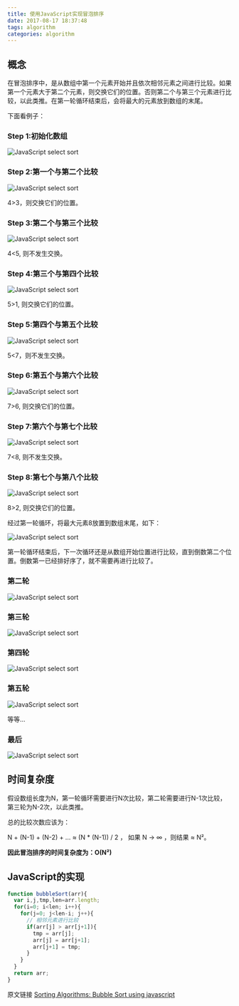 ```yaml
---
title: 使用JavaScript实现冒泡排序
date: 2017-08-17 18:37:48
tags: algorithm
categories: algorithm
---
```


## 概念

在冒泡排序中，是从数组中第一个元素开始并且依次相邻元素之间进行比较。如果第一个元素大于第二个元素，则交换它们的位置。否则第二个与第三个元素进行比较，以此类推。在第一轮循环结束后，会将最大的元素放到数组的末尾。
<!-- More -->

下面看例子：

### Step 1:初始化数组
![JavaScript select sort](/images/BubbleSort_1.png)

### Step 2:第一个与第二个比较
![JavaScript select sort](/images/BubbleSort_step1.png)

4>3，则交换它们的位置。

### Step 3:第二个与第三个比较
![JavaScript select sort](/images/BubbleSort_step2.png)

4<5, 则不发生交换。

### Step 4:第三个与第四个比较
![JavaScript select sort](/images/BubbleSort_step3.png)

5>1, 则交换它们的位置。

### Step 5:第四个与第五个比较
![JavaScript select sort](/images/BubbleSort_step4.png)

5<7，则不发生交换。

### Step 6:第五个与第六个比较
![JavaScript select sort](/images/BubbleSort_step5.png)

7>6, 则交换它们的位置。

### Step 7:第六个与第七个比较
![JavaScript select sort](/images/BubbleSort_step6.png)

7<8, 则不发生交换。

### Step 8:第七个与第八个比较
![JavaScript select sort](/images/BubbleSort_step7.png)

8>2, 则交换它们的位置。

经过第一轮循环，将最大元素8放置到数组末尾，如下：

![JavaScript select sort](/images/BubbleSort_pass1.png)

第一轮循环结束后，下一次循环还是从数组开始位置进行比较，直到倒数第二个位置。倒数第一已经排好序了，就不需要再进行比较了。

### 第二轮
![JavaScript select sort](/images/BubbleSort_pass2.png)

### 第三轮
![JavaScript select sort](/images/BubbleSort_pass3.png)

### 第四轮
![JavaScript select sort](/images/BubbleSort_pass4.png)

### 第五轮
![JavaScript select sort](/images/BubbleSort_pass5.png)

等等...

### 最后
![JavaScript select sort](/images/BubbleSort_pass7.png)

## 时间复杂度

假设数组长度为N，第一轮循环需要进行N次比较，第二轮需要进行N-1次比较，第三轮为N-2次，以此类推。

总的比较次数应该为：

N + (N-1) + (N-2) + …     ≈  (N * (N-1)) / 2 ， 如果 N → ∞ ，则结果 ≈ N²。

**因此冒泡排序的时间复杂度为：O(N²)**

## JavaScript的实现

```javascript
function bubbleSort(arr){
  var i,j,tmp,len=arr.length;
  for(i=0; i<len; i++){
    for(j=0; j<len-i; j++){
      // 相邻元素进行比较
      if(arr[j] > arr[j+1]){
        tmp = arr[j];
        arr[j] = arr[j+1];
        arr[j+1] = tmp;
      }
    }
  }
  return arr;
}
```

原文链接 [Sorting Algorithms: Bubble Sort using javascript](http://codingmiles.com/sorting-algorithms-bubble-sort-using-javascript/)